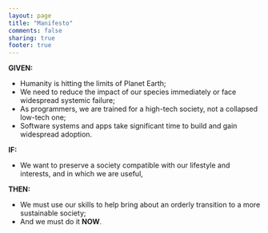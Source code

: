 ```yaml
---
layout: page
title: "Manifesto"
comments: false
sharing: true
footer: true
---
```


__GIVEN:__

* Humanity is hitting the limits of Planet Earth;
* We need to reduce the impact of our species immediately or face widespread systemic failure;
* As programmers, we are trained for a high-tech society, not a collapsed low-tech one;
* Software systems and apps take significant time to build and gain widespread adoption.

__IF:__

* We want to preserve a society compatible with our lifestyle and interests, and in which we are useful,

__THEN:__

* We must use our skills to help bring about an orderly transition to a more sustainable society;
* And we must do it __NOW__.
